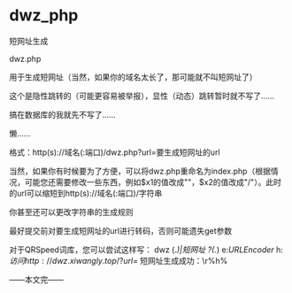 # dwz_php
短网址生成

dwz.php

用于生成短网址（当然，如果你的域名太长了，那可能就不叫短网址了）

这个是隐性跳转的（可能更容易被举报），显性（动态）跳转暂时就不写了……

搞在数据库的我就先不写了……

懒……

格式：http\(s\)://域名\(:端口\)/dwz\.php\?url\=要生成短网址的url

当然，如果你有时候要为了方便，可以将dwz.php重命名为index.php（根据情况，可能您还需要修改一些东西，例如$x1的值改成""，$x2的值改成"/"）。此时的url可以缩短到http\(s\)://域名\(:端口\)/字符串

你甚至还可以更改字符串的生成规则

最好提交前对要生成短网址的url进行转码，否则可能遗失get参数

对于QRSpeed词库，您可以尝试这样写：
dwz (.*)|短网址 ?(.*)
e:$URLEncoder %括号1%$
h:$访问 http://dwz.xiwangly.top/?url=%e%$
短网址生成成功：\r%h%

——本文完——
